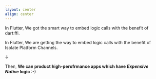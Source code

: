 ```yaml
---
layout: center
align: center
---
```


<PageTitleHeader section="Introduction" title="Summary"/>

In Flutter, We got the smart way to embed logic calls <Term val="native C APIs"/> with the benefit of dart:ffi.

In Flutter, We are getting the way to embed logic calls <Term val="platform-specific APIs"/> with the benefit of Isolate Platform Channels.

↓

Then, **We can product high-perofrmance apps which have _Expensive_ _Native_ logic** :-)
